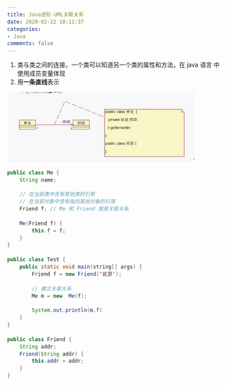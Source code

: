 ```yaml
---
title: Java进阶-UML关联关系
date: 2020-02-22 18:11:37
categories:
- Java
comments: false
---
```


1. 类与类之间的连接，一个类可以知道另一个类的属性和方法，在 java 语言 中使用成员变量体现
2. 用**一条直线**表示

<!-- more -->

<img src="8.3 关联关系.assets/image-20200222181234031.png" alt="image-20200222181234031" style="zoom: 80%;" />

```java
public class Me {
    String name;
    
    // 在当前类中含有其他类的引用
    // 在当前对象中含有指向其他对象的引用
    Friend f; // Me 和 Friend 就是关联关系
    
    Me(Friend f) {
        this.f = f;
    }
}

public class Test {
    public static void main(string[] args) {
        Friend f = new Friend('北京');
        
        // 建立关联关系
        Me m = new  Me(f);
        
        System.out.println(m.f)
    }
}

public class Friend {
    String addr;
    Friend(String addr) {
        this.addr = addr;
    }
}
```

